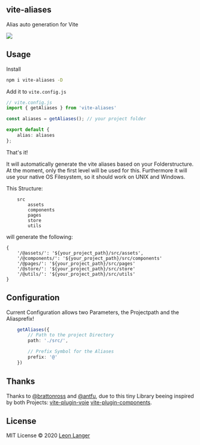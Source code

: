 <h2 align='left'>vite-aliases</h2>

<p align='left'>Alias auto generation for Vite</p>

<p align='left'>
<a href='https://www.npmjs.com/package/vite-aliases'>
<img src='https://img.shields.io/npm/v/vite-aliases?color=222&style=flat-square'>
</a>
</p>

## Usage

Install

```bash
npm i vite-aliases -D
```

Add it to `vite.config.js`

```ts
// vite.config.js
import { getAliases } from 'vite-aliases'

const aliases = getAliases(); // your project folder

export default {
    alias: aliases
};
```

That's it!

It will automatically generate the vite aliases based on your Folderstructure.
At the moment, only the first level will be used for this. 
Furthermore it will use your native OS Filesystem, so it should work on UNIX and Windows.

This Structure:

```
    src
        assets
        components
        pages
        store
        utils
```

will generate the following:

```
{
    '/@assets/': '${your_project_path}/src/assets',
    '/@components/': '${your_project_path}/src/components'
    '/@pages/': '${your_project_path}/src/pages'
    '/@store/': '${your_project_path}/src/store'
    '/@utils/': '${your_project_path}/src/utils'
}
```

## Configuration

Current Configuration allows two Parameters, the Projectpath and the Aliasprefix!

```ts
    getAliases({
        // Path to the project Directory
        path: './src/',

        // Prefix Symbol for the Aliases
        prefix: '@'
    })
```

## Thanks

Thanks to [@brattonross](https://github.com/brattonross) and [@antfu](https://github.com/antfu), 
due to this tiny Library beeing inspired by both Projects:
[vite-plugin-voie](https://github.com/vamplate/vite-plugin-voie)
[vite-plugin-components](https://github.com/antfu/vite-plugin-components).

## License

MIT License © 2020 [Leon Langer](https://github.com/subwaytime)
